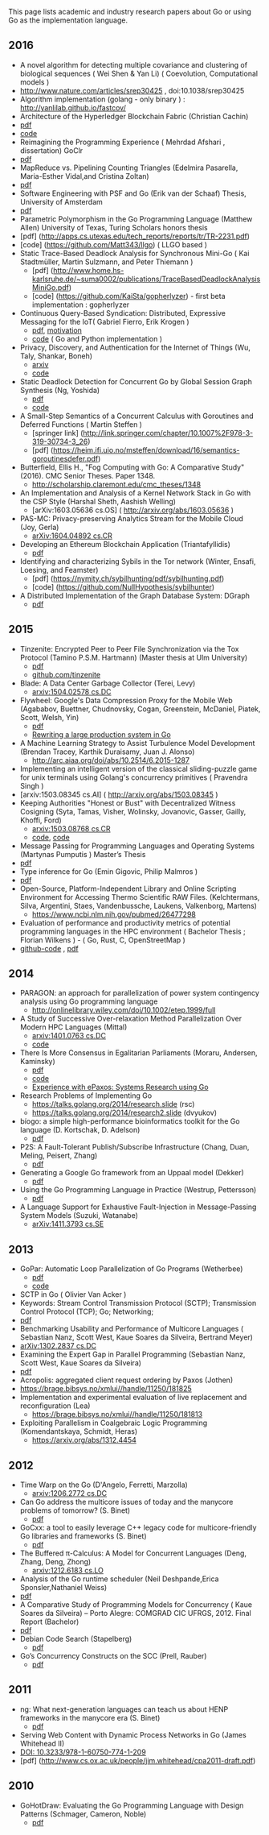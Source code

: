 This page lists academic and industry research papers about Go or using Go as the implementation language.

## 2016
- A novel algorithm for detecting multiple covariance and clustering of biological sequences
( Wei Shen & Yan Li)   ( Coevolution, Computational models ) 
 - http://www.nature.com/articles/srep30425 , doi:10.1038/srep30425
 - Algorithm implementation (golang - only binary ) : http://yanlilab.github.io/fastcov/
- Architecture of the Hyperledger Blockchain Fabric (Christian Cachin)
 - [pdf](https://www.zurich.ibm.com/dccl/papers/cachin_dccl.pdf)
 - [code]( https://github.com/hyperledger/fabric/)
- Reimagining the Programming Experience ( Mehrdad Afshari , dissertation) GoClr
 - [pdf](https://mehrdad.afshari.me/publications/dissertation.pdf)
- MapReduce vs. Pipelining Counting Triangles (Edelmira Pasarella, Maria-Esther Vidal,and Cristina Zoltan) 
 - [pdf](http://ceur-ws.org/Vol-1644/paper33.pdf)
- Software Engineering with PSF and Go (Erik van der Schaaf) Thesis, University of Amsterdam
 - [pdf](https://esc.fnwi.uva.nl/thesis/centraal/files/f1899376590.pdf)
- Parametric Polymorphism in the Go Programming Language (Matthew Allen) University of Texas, 
Turing Scholars honors thesis 
 - [pdf] (http://apps.cs.utexas.edu/tech_reports/reports/tr/TR-2231.pdf)
 - [code] (https://github.com/Matt343/llgo) ( LLGO based ) 
- Static Trace-Based Deadlock Analysis for Synchronous Mini-Go ( Kai Stadtmüller, Martin Sulzmann, and Peter Thiemann ) 
  - [pdf] (http://www.home.hs-karlsruhe.de/~suma0002/publications/TraceBasedDeadlockAnalysisMiniGo.pdf)
  - [code] (https://github.com/KaiSta/gopherlyzer) -  first beta implementation : gopherlyzer
- Continuous Query-Based Syndication: Distributed, Expressive Messaging for the IoT( Gabriel Fierro, Erik Krogen ) 
  - [pdf](https://people.eecs.berkeley.edu/~kubitron/courses/cs262a-S16/projects/reports/project1_report.pdf), [motivation](https://github.com/gtfierro/cs262-project/blob/master/Motivation.md)
  - [code](https://github.com/gtfierro/cs262-project) ( Go and Python implementation )
- Privacy, Discovery, and Authentication for the Internet of Things (Wu, Taly, Shankar, Boneh)
  - [arxiv](https://arxiv.org/abs/1604.06959)
  - [code](https://vanadium.github.io/)
- Static Deadlock Detection for Concurrent Go by Global Session Graph Synthesis (Ng, Yoshida)
  - [pdf](http://www.doc.ic.ac.uk/~cn06/pub/2016/dingo/main.pdf)
  - [code](https://github.com/nickng/dingo-hunter)
- A Small-Step Semantics of a Concurrent Calculus with Goroutines and Deferred Functions ( Martin Steffen )
  - [springer link] (http://link.springer.com/chapter/10.1007%2F978-3-319-30734-3_26)
  - [pdf] (https://heim.ifi.uio.no/msteffen/download/16/semantics-goroutinesdefer.pdf)
- Butterfield, Ellis H., "Fog Computing with Go: A Comparative Study" (2016). CMC Senior Theses. Paper 1348.
  - http://scholarship.claremont.edu/cmc_theses/1348
- An Implementation and Analysis of a Kernel Network Stack in Go with the CSP Style (Harshal Sheth, Aashish Welling) 
  - [arXiv:1603.05636 cs.OS] ( http://arxiv.org/abs/1603.05636 )
- PAS-MC: Privacy-preserving Analytics Stream for the Mobile Cloud (Joy, Gerla)
  - [arXiv:1604.04892 cs.CR](https://arxiv.org/abs/1604.04892)
- Developing an Ethereum Blockchain Application (Triantafyllidis)
  - [pdf](https://homepages.staff.os3.nl/~delaat/rp/2015-2016/p53/report.pdf)
- Identifying and characterizing Sybils in the Tor network (Winter, Ensafi, Loesing, and Feamster)
  - [pdf] (https://nymity.ch/sybilhunting/pdf/sybilhunting.pdf)
  - [code] (https://github.com/NullHypothesis/sybilhunter)
- A Distributed Implementation of the Graph Database System: DGraph
  - [pdf](https://www.dropbox.com/s/7h4ytak39r2pdun/Ashwin_Thesis.pdf?dl=0)

## 2015
- Tinzenite: Encrypted Peer to Peer File Synchronization via the Tox Protocol (Tamino P.S.M. Hartmann) (Master thesis at Ulm University) 
  - [pdf](http://dbis.eprints.uni-ulm.de/1334/1/ma_final_hartmann.pdf)
  - [github.com/tinzenite](https://github.com/tinzenite)
- Blade: A Data Center Garbage Collector (Terei, Levy)
  - [arxiv:1504.02578 cs.DC](https://arxiv.org/abs/1504.02578)
- Flywheel: Google's Data Compression Proxy for the Mobile Web (Agababov, Buettner, Chudnovsky, Cogan, Greenstein, McDaniel, Piatek, Scott, Welsh, Yin)
  - [pdf](http://research.google.com/pubs/pub43447.html)
  - [Rewriting a large production system in Go](http://matt-welsh.blogspot.com/2013/08/rewriting-large-production-system-in-go.html)
- A Machine Learning Strategy to Assist Turbulence Model Development (Brendan Tracey, Karthik Duraisamy, Juan J. Alonso)
  - http://arc.aiaa.org/doi/abs/10.2514/6.2015-1287
-  Implementing an intelligent version of the classical sliding-puzzle game for unix terminals using Golang's concurrency primitives ( Pravendra Singh )
 - [arxiv:1503.08345 cs.AI] ( http://arxiv.org/abs/1503.08345 )
- Keeping Authorities "Honest or Bust" with Decentralized Witness Cosigning (Syta, Tamas, Visher, Wolinsky, Jovanovic, Gasser, Gailly, Khoffi, Ford)
  - [arxiv:1503.08768 cs.CR](https://arxiv.org/abs/1503.08768)
  - [code](https://github.com/dedis/cothority), [code](https://github.com/dedis/cosi)
- Message Passing for Programming Languages and Operating Systems (Martynas Pumputis ) Master’s Thesis
 - [pdf](http://e-collection.library.ethz.ch/eserv/eth:48404/eth-48404-01.pdf)
- Type inference for Go (Emin Gigovic, Philip Malmros )
 - [pdf](http://fileadmin.cs.lth.se/cs/Education/EDAN70/CompilerProjects/2015/Reports/GigovicMalmros.pdf)
- Open-Source, Platform-Independent Library and Online Scripting Environment for Accessing Thermo Scientific RAW Files. (Kelchtermans, Silva, Argentini, Staes, Vandenbussche, Laukens, Valkenborg, Martens)
  - https://www.ncbi.nlm.nih.gov/pubmed/26477298
- Evaluation of performance and productivity metrics of potential programming languages in the HPC environment ( Bachelor Thesis ; Florian Wilkens ) -  ( Go, Rust, C, OpenStreetMap )
 - [github-code](https://github.com/MrFloya/thesis-ba) , [pdf](https://github.com/MrFloya/thesis-ba/raw/master/tex/thesis.pdf)

## 2014
- PARAGON: an approach for parallelization of power system contingency analysis using Go programming language
  - http://onlinelibrary.wiley.com/doi/10.1002/etep.1999/full
- A Study of Successive Over-relaxation Method Parallelization Over Modern HPC Languages (Mittal)
  - [arxiv:1401.0763 cs.DC](https://arxiv.org/abs/1401.0763)
  - [code](https://github.com/sparsh0mittal/sor_serial_parallel_codes)
- There Is More Consensus in Egalitarian Parliaments (Moraru, Andersen, Kaminsky)
  - [pdf](https://www.cs.cmu.edu/~dga/papers/epaxos-sosp2013.pdf)
  - [code](https://github.com/efficient/epaxos)
  - [Experience with ePaxos: Systems Research using Go](https://da-data.blogspot.com/2013/10/experience-with-epaxos-systems-research.html)
- Research Problems of Implementing Go
  - https://talks.golang.org/2014/research.slide  (rsc)
  - https://talks.golang.org/2014/research2.slide (dvyukov)
- bíogo: a simple high-performance bioinformatics toolkit for the Go language (D. Kortschak, D. Adelson)
  - [pdf](http://biorxiv.org/content/early/2014/05/12/005033)
- P2S: A Fault-Tolerant Publish/Subscribe Infrastructure (Chang, Duan, Meling, Peisert, Zhang)
  - [pdf](http://cs.unc.edu/~haibin/p2s.pdf)
- Generating a Google Go framework from an Uppaal model (Dekker)
  - [pdf](https://www.cs.ru.nl/bachelorscripties/2014/Jip_Dekker___4122100___Generating_Google_Go_framework_from_Uppaal_models.pdf)
- Using the Go Programming Language in Practice (Westrup, Pettersson)
  - [pdf](http://users.student.lth.se/dt09ew6/files/thesis.pdf)
- A Language Support for Exhaustive Fault-Injection in Message-Passing System Models (Suzuki, Watanabe)
  - [arXiv:1411.3793 cs.SE](https://arxiv.org/abs/1411.3793)

## 2013
- GoPar: Automatic Loop Parallelization of Go Programs (Wetherbee)
  - [pdf](https://docs.google.com/file/d/0B6tFaBl5qV_gNmpRTnJkcEo4a2M/edit)
  - [code](https://github.com/wetherbeei/gopar)
- SCTP in Go ( Olivier Van Acker )
 - Keywords: Stream Control Transmission Protocol (SCTP); Transmission Control Protocol (TCP); Go; Networking;
 - [pdf](https://2013.asiabsdcon.org/papers/abc2013-P7A-paper.pdf)  
- Benchmarking Usability and Performance of Multicore Languages ( Sebastian Nanz, Scott West, Kaue Soares da Silveira, Bertrand Meyer)
 - [arXiv:1302.2837 cs.DC](https://arxiv.org/abs/1302.2837)
- Examining the Expert Gap in Parallel Programming (Sebastian Nanz, Scott West, Kaue Soares da Silveira)
 - [pdf](http://se.inf.ethz.ch/people/west/expert-gap-europar-2013.pdf)
- Acropolis: aggregated client request ordering by Paxos (Jothen)
 - https://brage.bibsys.no/xmlui//handle/11250/181825
- Implementation and experimental evaluation of live replacement and reconfiguration (Lea)
  - https://brage.bibsys.no/xmlui//handle/11250/181813
- Exploiting Parallelism in Coalgebraic Logic Programming (Komendantskaya, Schmidt, Heras)
  - https://arxiv.org/abs/1312.4454

## 2012
- Time Warp on the Go (D'Angelo, Ferretti, Marzolla)
  - [arxiv:1206.2772 cs.DC](https://arxiv.org/abs/1206.2772)
- Can Go address the multicore issues of today and the manycore problems of tomorrow? (S. Binet)
  - [pdf](http://iopscience.iop.org/article/10.1088/1742-6596/368/1/012017)
- GoCxx: a tool to easily leverage C++ legacy code for multicore-friendly Go libraries and frameworks (S. Binet)
  - [pdf](http://iopscience.iop.org/article/10.1088/1742-6596/396/5/052012)
- The Buffered π-Calculus: A Model for Concurrent Languages (Deng, Zhang, Deng, Zhong)
  - [arxiv:1212.6183 cs.LO](https://arxiv.org/abs/1212.6183)
- Analysis of the Go runtime scheduler (Neil Deshpande,Erica Sponsler,Nathaniel Weiss)
 - [pdf](http://www1.cs.columbia.edu/~aho/cs6998/reports/12-12-11_DeshpandeSponslerWeiss_GO.pdf)
- A Comparative Study of Programming Models for Concurrency ( Kaue Soares da Silveira) – Porto Alegre: COMGRAD CIC UFRGS, 2012.  Final Report (Bachelor)
 - [pdf](ftp://ftp.inf.ufrgs.br/pub/geyer/Alunos/KaueSilveira/TG-ComparacaoLinguagensConcorrencia-kaue_soares_da_silveira.pdf)
- Debian Code Search (Stapelberg)
  - [pdf](https://codesearch.debian.net/research/bsc-thesis.pdf)
- Go’s Concurrency Constructs on the SCC (Prell, Rauber)
  - [pdf](https://hal.inria.fr/file/index/docid/718924/filename/MARC6_Gos-Concurrency-Constructs-on-the-SCC.pdf)


## 2011
- ng: What next-generation languages can teach us about HENP frameworks in the manycore era (S. Binet)
  - [pdf](http://iopscience.iop.org/article/10.1088/1742-6596/331/4/042002)
- Serving Web Content with Dynamic Process Networks in Go (James Whitehead II)
 - [DOI: 10.3233/978-1-60750-774-1-209](http://dx.doi.org/10.3233/978-1-60750-774-1-209)
 - [pdf] (http://www.cs.ox.ac.uk/people/jim.whitehead/cpa2011-draft.pdf)

## 2010
- GoHotDraw: Evaluating the Go Programming Language with Design Patterns (Schmager, Cameron, Noble)
  - [pdf](http://www.doc.ic.ac.uk/~ncameron/papers/schmager_plateau10.pdf)

